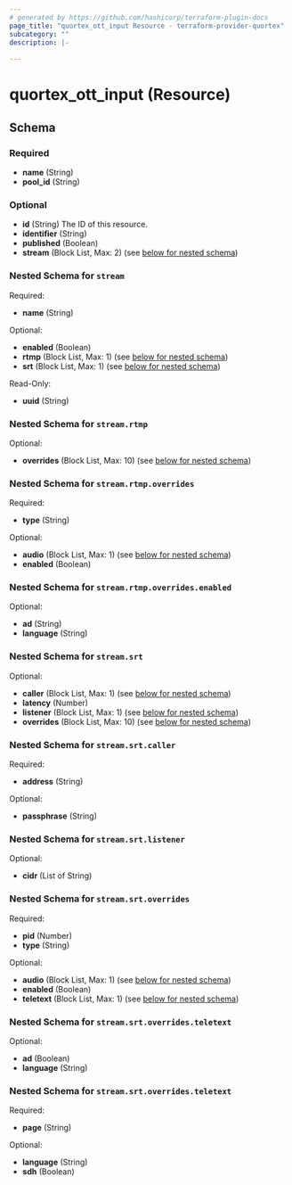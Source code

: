 ```yaml
---
# generated by https://github.com/hashicorp/terraform-plugin-docs
page_title: "quortex_ott_input Resource - terraform-provider-quortex"
subcategory: ""
description: |-
  
---
```


# quortex_ott_input (Resource)





<!-- schema generated by tfplugindocs -->
## Schema

### Required

- **name** (String)
- **pool_id** (String)

### Optional

- **id** (String) The ID of this resource.
- **identifier** (String)
- **published** (Boolean)
- **stream** (Block List, Max: 2) (see [below for nested schema](#nestedblock--stream))

<a id="nestedblock--stream"></a>
### Nested Schema for `stream`

Required:

- **name** (String)

Optional:

- **enabled** (Boolean)
- **rtmp** (Block List, Max: 1) (see [below for nested schema](#nestedblock--stream--rtmp))
- **srt** (Block List, Max: 1) (see [below for nested schema](#nestedblock--stream--srt))

Read-Only:

- **uuid** (String)

<a id="nestedblock--stream--rtmp"></a>
### Nested Schema for `stream.rtmp`

Optional:

- **overrides** (Block List, Max: 10) (see [below for nested schema](#nestedblock--stream--rtmp--overrides))

<a id="nestedblock--stream--rtmp--overrides"></a>
### Nested Schema for `stream.rtmp.overrides`

Required:

- **type** (String)

Optional:

- **audio** (Block List, Max: 1) (see [below for nested schema](#nestedblock--stream--rtmp--overrides--audio))
- **enabled** (Boolean)

<a id="nestedblock--stream--rtmp--overrides--audio"></a>
### Nested Schema for `stream.rtmp.overrides.enabled`

Optional:

- **ad** (String)
- **language** (String)




<a id="nestedblock--stream--srt"></a>
### Nested Schema for `stream.srt`

Optional:

- **caller** (Block List, Max: 1) (see [below for nested schema](#nestedblock--stream--srt--caller))
- **latency** (Number)
- **listener** (Block List, Max: 1) (see [below for nested schema](#nestedblock--stream--srt--listener))
- **overrides** (Block List, Max: 10) (see [below for nested schema](#nestedblock--stream--srt--overrides))

<a id="nestedblock--stream--srt--caller"></a>
### Nested Schema for `stream.srt.caller`

Required:

- **address** (String)

Optional:

- **passphrase** (String)


<a id="nestedblock--stream--srt--listener"></a>
### Nested Schema for `stream.srt.listener`

Optional:

- **cidr** (List of String)


<a id="nestedblock--stream--srt--overrides"></a>
### Nested Schema for `stream.srt.overrides`

Required:

- **pid** (Number)
- **type** (String)

Optional:

- **audio** (Block List, Max: 1) (see [below for nested schema](#nestedblock--stream--srt--overrides--audio))
- **enabled** (Boolean)
- **teletext** (Block List, Max: 1) (see [below for nested schema](#nestedblock--stream--srt--overrides--teletext))

<a id="nestedblock--stream--srt--overrides--audio"></a>
### Nested Schema for `stream.srt.overrides.teletext`

Optional:

- **ad** (Boolean)
- **language** (String)


<a id="nestedblock--stream--srt--overrides--teletext"></a>
### Nested Schema for `stream.srt.overrides.teletext`

Required:

- **page** (String)

Optional:

- **language** (String)
- **sdh** (Boolean)


